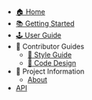 - [🏠 Home](index.md)
- [📚 Getting Started](getting_started.md)
- [🕹️ User Guide](user_guide/setup_vscode.md)
- 🚀 Contributor Guides
  - [🎨 Style Guide](contributor_guide/style.md)
  - [📝 Code Design](contributor_guide/code_design.md)
- 📜 Project Information
  - [About](about.md)
- [API](References/links/)